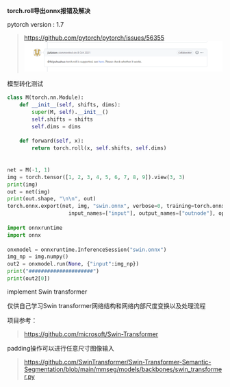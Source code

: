 
__torch.roll导出onnx报错及解决__

pytorch version : 1.7

>https://github.com/pytorch/pytorch/issues/56355
![](https://github.com/youngx123/pic/blob/main/torch.roll.png?raw=true)

模型转化测试
```python
class M(torch.nn.Module):
    def __init__(self, shifts, dims):
        super(M, self).__init__()
        self.shifts = shifts
        self.dims = dims

    def forward(self, x):
        return torch.roll(x, self.shifts, self.dims)


net = M(-1, 1)
img = torch.tensor([1, 2, 3, 4, 5, 6, 7, 8, 9]).view(3, 3)
print(img)
out = net(img)
print(out.shape, "\n\n", out)
torch.onnx.export(net, img, "swin.onnx", verbose=0, training=torch.onnx.TrainingMode.EVAL,
                    input_names=["input"], output_names=["outnode"], opset_version=11)

import onnxruntime
import onnx

onxmodel = onnxruntime.InferenceSession("swin.onnx")
img_np = img.numpy()
out2 = onxmodel.run(None, {"input":img_np})
print("#####################")
print(out2[0])
```
implement Swin transformer

仅供自己学习Swin transformer网络结构和网络内部尺度变换以及处理流程


项目参考：
>https://github.com/microsoft/Swin-Transformer

padding操作可以进行任意尺寸图像输入
>https://github.com/SwinTransformer/Swin-Transformer-Semantic-Segmentation/blob/main/mmseg/models/backbones/swin_transformer.py
